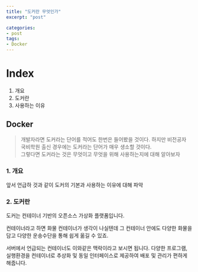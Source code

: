 ```yaml
---
title: "도커란 무엇인가"
excerpt: "post"

categories:
- post
tags:
- Docker
---
```


# Index

1. 개요
2. 도커란
3. 사용하는 이유

## Docker
> 개발자라면 도커라는 단어를 적어도 한번은 들어봤을 것이다. 하지만 비전공자 국비학원 출신 경우에는 도커라는 단어가 매우 생소할 것이다.  
> 그렇다면 도커라는 것은 무엇이고 무엇을 위해 사용하는지에 대해 알아보자

### 1. 개요
앞서 언급하 것과 같이 도커의 기본과 사용하는 이유에 대해 파악

### 2. 도커란
도커는 컨테이너 기반의 오픈소스 가상화 플랫폼입니다.

컨테이너라고 하면 화물 컨테이너가 생각이 나실텐데 그 컨테이너 안에도 다양한 화물을 담고 다양한 운송수단을 통해 쉽게 옮길 수 있죠.

서버에서 언급되는 컨테이너도 이와같은 맥락이라고 보시면 됩니다. 다양한 프로그램, 실행환경을 컨테이너로 추상화 및 동일 인터페이스로 제공하여 배포 및 관리가 편하게 해줍니다.

